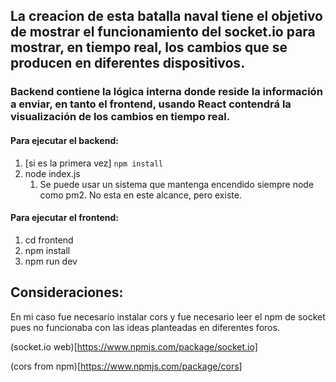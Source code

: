 ## La creacion de esta batalla naval tiene el objetivo de mostrar el funcionamiento del socket.io para mostrar, en tiempo real, los cambios que se producen en diferentes dispositivos.

### Backend contiene la lógica interna donde reside la información a enviar, en tanto el frontend, usando React contendrá la visualización de los cambios en tiempo real.

#### Para ejecutar el backend:
1. [si es la primera vez] `npm install`
2. node index.js
   1. Se puede usar un sistema que mantenga encendido siempre node como pm2. No esta en este alcance, pero existe.

#### Para ejecutar el frontend:
1.  cd frontend
2.  npm install
3.  npm run dev  


## Consideraciones:
En mi caso fue necesario instalar cors y fue necesario leer el npm de socket pues no funcionaba con las ideas planteadas en diferentes foros.

(socket.io web)[https://www.npmjs.com/package/socket.io]

(cors from npm)[https://www.npmjs.com/package/cors]